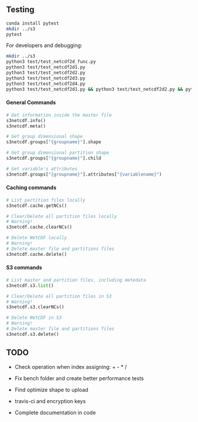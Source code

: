 ## Testing
```bash
conda install pytest
mkdir ../s3
pytest
```

For developers and debugging:
```bash
mkdir ../s3
python3 test/test_netcdf2d_func.py
python3 test/test_netcdf2d1.py
python3 test/test_netcdf2d2.py
python3 test/test_netcdf2d3.py
python3 test/test_netcdf2d4.py
python3 test/test_netcdf2d1.py && python3 test/test_netcdf2d2.py && python3 test/test_netcdf2d3.py && python3 test/test_netcdf2d4.py
```

#### General Commands
```python
# Get information inside the master file
s3netcdf.info()
s3netcdf.meta()

# Get group dimensional shape 
s3netcdf.groups["{groupname}"].shape

# Get group dimensional partition shape
s3netcdf.groups["{groupname}"].child

# Get variable's attributes
s3netcdf.groups["{groupname}"].attributes["{variablename}")
```

#### Caching commands
```python
# List partition files locally
s3netcdf.cache.getNCs()

# Clear/Delete all partition files locally
# Warning!
s3netcdf.cache.clearNCs()

# Delete NetCDF locally
# Warning!
# Delete master file and partitions files
s3netcdf.cache.delete()
```


#### S3 commands
```python
# List master and partition files, including metedata
s3netcdf.s3.list()

# Clear/Delete all partition files in S3
# Warning!
s3netcdf.s3.clearNCs()

# Delete NetCDF in S3
# Warning!
# Delete master file and partitions files
s3netcdf.s3.delete()

```

## TODO
- Check operation when index assigning: + - * /

- Fix bench folder and create better performance tests
- Find optimize shape to upload
- travis-ci and encryption keys
- Complete documentation in code
